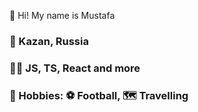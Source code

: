 👋 Hi! My name is Mustafa
### 📍 Kazan, Russia
### 👨‍💻 JS, TS, React and more
### 👀 Hobbies: ⚽️ Football, 🗺️ Travelling
<!--
**mustafagarko/mustafagarko** is a ✨ _special_ ✨ repository because its `README.md` (this file) appears on your GitHub profile.

Here are some ideas to get you started:

- 🔭 I’m currently working on ...
- 🌱 I’m currently learning ...
- 👯 I’m looking to collaborate on ...
- 🤔 I’m looking for help with ...
- 💬 Ask me about ...
- 📫 How to reach me: ...
- 😄 Pronouns: ...
- ⚡ Fun fact: ...
-->
